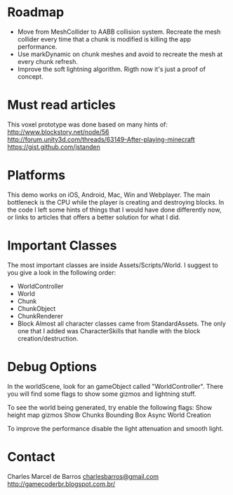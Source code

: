 Roadmap
=======
- Move from MeshCollider to AABB collision system. Recreate the mesh collider every time that a chunk is modified is killing the app performance.
- Use markDynamic on chunk meshes and avoid to recreate the mesh at every chunk refresh.
- Improve the soft lightning algorithm. Rigth now it's just a proof of concept. 


Must read articles
==================
This voxel prototype was done based on many hints of:
http://www.blockstory.net/node/56
http://forum.unity3d.com/threads/63149-After-playing-minecraft
https://gist.github.com/jstanden


Platforms
=========
This demo works on iOS, Android, Mac, Win and Webplayer.
The main bottleneck is the CPU while the player is creating and destroying blocks. In the code I left some hints of things that I would have done differently now, or links to articles that offers a better solution for what I did.


Important Classes
=================
The most important classes are inside Assets/Scripts/World. I suggest to you give a look in the following order:
- WorldController
- World
- Chunk
- ChunkObject
- ChunkRenderer
- Block
Almost all character classes came from StandardAssets. The only one that I added was CharacterSkills that handle with the block creation/destruction.


Debug Options
=============
In the worldScene, look for an gameObject called "WorldController".
There you will find some flags to show some gizmos and lightning stuff.

To see the world being generated, try enable the following flags:
Show height map gizmos
Show Chunks Bounding Box
Async World Creation 

To improve the performance disable the light attenuation and smooth light.


Contact
=======
Charles Marcel de Barros
charlesbarros@gmail.com
http://gamecoderbr.blogspot.com.br/
